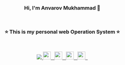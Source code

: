 <h3 align="center">Hi, I'm Anvarov Mukhammad 👋</h3>

<br>
<h3 align="center"> ⭐ This is my personal web Operation System ⭐</h3>
<br>

<p align="center">
 <a target="_blank" href=https://github.com/blueedgetechno>
  <img src=https://img.shields.io/github/followers/blueedgetechno?label=follow%20me&style=social />
</a>

<a target="_blank" href=https://codeforces.com/profile/blue_edge>
  <img src=https://cdn-icons-png.flaticon.com/512/174/174857.png width="25" height="25" />
  &nbsp;
</a>

<a target="_blank" href=https://twitter.com/blueedgetechno>
  <img height="25" width="25" src="https://abs.twimg.com/favicons/twitter.ico" />
  &nbsp;
</a>

<a target="_blank" href=mailto:blueedgetechno@gmail.com>
  <img height="25" width="25" src="https://ssl.gstatic.com/ui/v1/icons/mail/images/favicon5.ico" />
  &nbsp;
</a>

<a target="_blank" href=https://blueedge.me >
  <img height="25" width="25" src="https://raw.githubusercontent.com/blueedgetechno/blueedgetechno/master/img/pngegg.png" fill="#fff"/>
  &nbsp;
</a>
</p>
